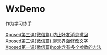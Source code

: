 # WxDemo
作为学习练手

[Xposed第三课(微信篇) 防止好友消息撤回](https://www.jianshu.com/p/bcaf069ec9e5)  
[Xposed第二课(微信篇) 聊天界面修改文字](https://www.jianshu.com/p/cde3cc4851c8)  
[Xposed第一课(微信篇)hook含有多个参数的方法](https://www.jianshu.com/p/c730b5e0c150)
